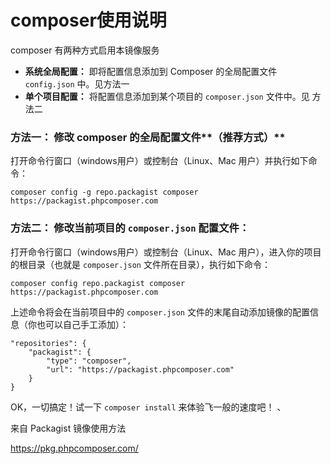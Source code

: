 # composer使用说明

composer 有两种方式启用本镜像服务

- **系统全局配置：** 即将配置信息添加到 Composer 的全局配置文件 `config.json` 中。见方法一
- **单个项目配置：** 将配置信息添加到某个项目的 `composer.json` 文件中。见 方法二

### **方法一：** 修改 composer 的全局配置文件**（推荐方式）**

打开命令行窗口（windows用户）或控制台（Linux、Mac 用户）并执行如下命令：

```
composer config -g repo.packagist composer https://packagist.phpcomposer.com
```

### **方法二：** 修改当前项目的 `composer.json` 配置文件：

打开命令行窗口（windows用户）或控制台（Linux、Mac 用户），进入你的项目的根目录（也就是 `composer.json` 文件所在目录），执行如下命令：

```
composer config repo.packagist composer https://packagist.phpcomposer.com
```



上述命令将会在当前项目中的 `composer.json` 文件的末尾自动添加镜像的配置信息（你也可以自己手工添加）：

```
"repositories": {
    "packagist": {
        "type": "composer",
        "url": "https://packagist.phpcomposer.com"
    }
}
```

OK，一切搞定！试一下 `composer install` 来体验飞一般的速度吧！ 、



来自 Packagist 镜像使用方法

<https://pkg.phpcomposer.com/>